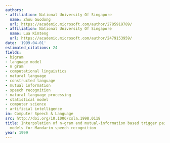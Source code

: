 ```yaml
---
authors:
- affiliation: National University Of Singapore
  name: Zhou Guodong
  url: https://academic.microsoft.com/author/2785919789/
- affiliation: National University Of Singapore
  name: Lua Kimteng
  url: https://academic.microsoft.com/author/2479153959/
date: '1999-04-01'
estimated_citations: 24
fields:
- bigram
- language model
- n gram
- computational linguistics
- natural language
- constructed language
- mutual information
- speech recognition
- natural language processing
- statistical model
- computer science
- artificial intelligence
in: Computer Speech & Language
src: http://doi.org/10.1006/csla.1998.0118
title: Interpolation of n-gram and mutual-information based trigger pair language
  models for Mandarin speech recognition
year: 1999
---
```

